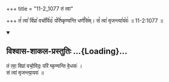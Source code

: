 +++
title = "11-2_1077 तं त्वा"

+++
तं꣢ त्वा꣣ वि꣡प्रा꣢ वचो꣣वि꣢दः꣣ प꣡रि꣢ष्कृण्वन्ति धर्ण꣣सि꣢म्। सं꣡ त्वा꣢ मृजन्त्या꣣य꣡वः꣢ ॥ 11-2:1077 ॥

<div class="js_include" newlevelforh1="2" title="विश्वास-शाकल-प्रस्तुतिः" unfilled url="/vedAH_Rk/shAkalam/saMhitA/vishvAsa-prastutiH/09/064/23_taM_tvA.md">
<details open><summary><h2>विश्वास-शाकल-प्रस्तुतिः ...{Loading}...</h2></summary>


तं त्वा॒ विप्रा॑ वचो॒विदः॒ परि॑ ष्कृण्वन्ति वे॒धसः॑ ।  
सं त्वा॑ मृजन्त्या॒यवः॑ ॥

</details>
</div>